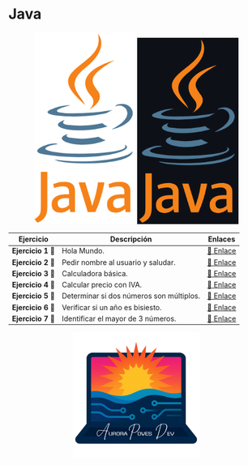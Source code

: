 # Java

<p align="center">
  <img src="https://raw.githubusercontent.com/APoves/Java/main/claro.png#gh-light-mode-only" alt="Logo modo claro" width="200">
  <img src="https://raw.githubusercontent.com/APoves/Java/main/oscuro.png#gh-dark-mode-only" alt="Logo modo oscuro" width="200">
</p>






| Ejercicio | Descripción | Enlaces |
|-----------|-------------|---------|
| **Ejercicio 1 📝** | Hola Mundo. | [🔗 Enlace](https://github.com/APoves/Java/tree/Ejercicio-01) |
| **Ejercicio 2 📝** | Pedir nombre al usuario y saludar. | [🔗 Enlace](https://github.com/APoves/Java/tree/Ejercicio-02) |
| **Ejercicio 3 📝** | Calculadora básica. | [🔗 Enlace](https://github.com/APoves/Java/tree/Ejercicio-03) |
| **Ejercicio 4 📝** | Calcular precio con IVA. | [🔗 Enlace](https://github.com/APoves/Java/tree/Ejercicio-04) |
| **Ejercicio 5 📝** | Determinar si dos números son múltiplos. | [🔗 Enlace](https://github.com/APoves/Java/tree/Ejercicio-05) |
| **Ejercicio 6 📝** | Verificar si un año es bisiesto. | [🔗 Enlace](https://github.com/APoves/Java/tree/Ejercicio-06) |
| **Ejercicio 7 📝** | Identificar el mayor de 3 números. | [🔗 Enlace](https://github.com/APoves/Java/tree/Ejercicio-07) |


<p align="center">
<img src="https://github.com/APoves/APoves/blob/main/logo.png" alt="Mi Logo" width="250"/>
</p>
